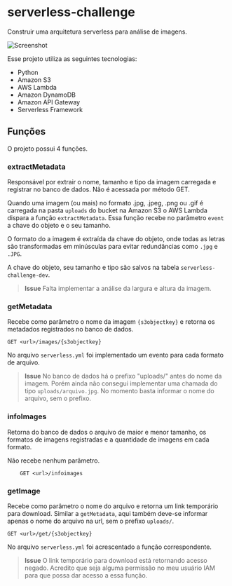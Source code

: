 # serverless-challenge
Construir uma arquitetura serverless para análise de imagens.

![Screenshot](Architecture.png)

Esse projeto utiliza as seguintes tecnologias:

 - Python
 - Amazon S3
 - AWS Lambda
 - Amazon DynamoDB
 - Amazon API Gateway
 - Serverless Framework

## Funções

O projeto possui 4 funções.

### extractMetadata
Responsável por extrair o nome, tamanho e tipo da imagem carregada e registrar no banco de dados. Não é acessada por método GET.

Quando uma imagem (ou mais) no formato .jpg, .jpeg, .png ou .gif é carregada na pasta `uploads` do bucket na Amazon S3 o AWS Lambda dispara a função `extractMetadata`. Essa função  recebe no parâmetro `event` a chave do objeto e o seu tamanho. 

O formato do a imagem é extraída da chave do objeto, onde todas as letras são transformadas em minúsculas para evitar redundâncias como `.jpg` e `.JPG`.

A chave do objeto, seu tamanho e tipo são salvos na tabela `serverless-challenge-dev`.

> **Issue**
> Falta implementar a análise da largura e altura da imagem.

### getMetadata
Recebe como parâmetro o nome da imagem `{s3objectkey}` e retorna os metadados registrados no banco de dados.

    GET <url>/images/{s3objectkey}

No arquivo `serverless.yml` foi implementado um evento para cada formato de arquivo.

> **Issue**
> No banco de dados há o prefixo "uploads/" antes do nome da imagem. Porém ainda não consegui implementar uma chamada do tipo `uploads/arquivo.jpg`. No momento basta informar o nome do arquivo, sem o prefixo.

### infoImages
Retorna do banco de dados o arquivo de maior e menor tamanho, os formatos de imagens registradas e a quantidade de imagens em cada formato.

Não recebe nenhum parâmetro.

        GET <url>/infoimages

### getImage
Recebe como parâmetro o nome do arquivo e retorna um link temporário para download. Similar a `getMetadata`, aqui também deve-se informar apenas o nome do arquivo na url, sem o prefixo `uploads/`.

    GET <url>/get/{s3objectkey}

No arquivo `serverless.yml` foi acrescentado a função correspondente.

> **Issue**
> O link temporário para download está retornando acesso negado. Acredito que seja alguma permissão no meu usuário IAM para que possa dar acesso a essa função.